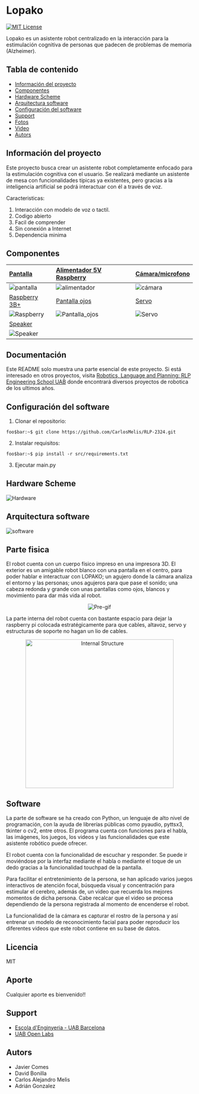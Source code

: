 
# Lopako
[![MIT License](https://img.shields.io/badge/License-MIT-green.svg)](https://choosealicense.com/licenses/mit/)

Lopako es un asistente robot centralizado en la interacción para la estimulación cognitiva de personas que padecen de problemas de memoria (Alzheimer).

## Tabla de contenido

- [Información del proyecto](#información-del-proyecto)
- [Componentes](#componentes)
- [Hardware Scheme](#hardware-scheme)
- [Arquitectura software](#arquitectura-software)
- [Configuración del software](#configuración-del-software)
- [Support](#support)
- [Fotos](#fotos)
- [Video](#video)
- [Autors](#autors)

## Información del proyecto

Este proyecto busca crear un asistente robot completamente enfocado para la estimulación cognitiva con el usuario. Se realizará mediante un asistente de mesa con funcionalidades típicas ya existentes, pero gracias a la inteligencia artificial se podrá interactuar con él a través de voz.

Caracteristicas:
  1. Interacción con modelo de voz o tactil.
  2. Codigo abierto
  3. Facil de comprender
  4. Sin conexión a Internet
  5. Dependencia minima

## Componentes

| [Pantalla](https://eu.robotshop.com/es/products/waveshare-7inch-qled-integrated-display-1024x600-w-dev-accessories?gad_source=1&gclid=CjwKCAjwkuqvBhAQEiwA65XxQPiNJrfmx6yoc__vxjiG-uWRSPLR4n9xQ5F9_rPI3Hyf-9Yth4KZohoC894QAvD_BwE) | [Alimentador 5V Raspberry](https://tienda.bricogeek.com/accesorios-raspberry-pi/813-alimentador-raspberry-pi-3-5v25a.html)     | [Cámara/microfono](https://tienda.bricogeek.com/accesorios-raspberry-pi/822-camara-raspberry-pi-v2-8-megapixels.html)                |
| :-------- | :------- | :------------------------- |
| ![pantalla](https://http2.mlstatic.com/D_NQ_NP_806767-MEC47936666203_102021-O.webp) | ![alimentador](https://github.com/CarlosMelis/RLP-2324/assets/127751829/17632609-ea4e-482d-9030-361675bf979f) | ![cámara](https://m.media-amazon.com/images/I/41JJwg1RrTL.jpg)
| [Raspberry 3B+](https://tienda.bricogeek.com/placas-raspberry-pi/1089-raspberry-pi-3-b-plus.html) | [Pantalla ojos](https://www.amazon.es/AZDelivery-Pantalla-Display-pulgadas-Raspberry/dp/B01L9GC470/ref=sr_1_1?adgrpid=1306220248924282&dib=eyJ2IjoiMSJ9.v19U4AeB3MGCVIraHo-zd81DMAe-f4VgDWpHStVOH89BgQrDf4bhme6maPJvIGCNeCG1GaoJRbVYpyr5GfUfSvEJAf_WR2JKSemZ3i_LQRv3x_pJA4p7EH0kjK0-qPyaWn1fxuU7NJLpdnkicWjlXdU6E5xJAyfjzq5u4bpGPINAhWuAoIk13kKyKhZzJOCSlWas7FcO-nPqc3Yfy17P50oCyBC0CAouNGKvRFtMYN9dc_ekiMh-b-4QLwzoBLwQyNDfwQ-brxwQ1Ejm-kNgs3dICtYXZUUrRIv-40JDt-Q.Ahentau47hHdQZ_CYS5MuWGOoLolvxRVTBVbiLivxtk&dib_tag=se&hvadid=81638854262704&hvbmt=bp&hvdev=c&hvlocphy=3173&hvnetw=o&hvqmt=p&hvtargid=kwd-81639002330313%3Aloc-170&hydadcr=19344_1839968&keywords=pantalla+oled+raspberry&qid=1709760552&sr=8-1-spons&sp_csd=d2lkZ2V0TmFtZT1zcF9hdGY&psc=1&smid=A1X7QLRQH87QA3)     | [Servo](https://tienda.bricogeek.com/servomotores/1319-micro-servo-feetech-07kg-fs0403-fb-con-feedback.html)
| ![Raspberry](https://github.com/CarlosMelis/RLP-2324/assets/127751829/2c597496-b605-467a-9c1f-c71f5c0bff2e)| ![Pantalla_ojos](https://ae01.alicdn.com/kf/Sae16499d65714ff984eb4f371cc12b0dz.jpg_640x640Q90.jpg_.webp) | ![Servo](https://www.melopero.com/wp-content/uploads/2019/11/09065-01a.jpg)
| [Speaker](https://www.googleadservices.com/pagead/aclk?sa=L&ai=DChcSEwjVldTS6PiGAxVIQkECHULvA8UYABAGGgJ3cw&gclid=CjwKCAjw-O6zBhASEiwAOHeGxfMZYxY7_doT9o94ubMa0dyn6cSsn6MeCFVIefZ3dusTT5VAMEOrkxoCD_gQAvD_BwE&ohost=www.google.com&cid=CAESVuD2sgzpPO6jDoSzQnzCt7cmS3UVuGRocv2gUJm8DUieSyVRfxu8jw74uzzoRP_c4EIGtmewBOnpixE6Rpee3QWbKV73iqR2kyvbJ7OL_RtpwNwvQFYB&sig=AOD64_2M2JmAhYuQcmkrdhWztXKSCPwKLg&ctype=5&q=&ved=2ahUKEwjArM7S6PiGAxV8SPEDHdRxCWgQ9aACKAB6BAgEEBA&adurl=) | 
| ![Speaker](https://cdn.imprentaonline.net/media/catalog/product/cache/3d885e009f022573916c6c91b73e4325/6/0/6086-001-P_1.webp) | 

## Documentación
Este README solo muestra una parte esencial de este proyecto.
Si está interesado en otros proyectos, visita [Robotics, Language and Planning: RLP Engineering School UAB](https://rlpengineeringschooluab.wordpress.com/) donde encontrará diversos proyectos de robotica de los ultimos años.

## Configuración del software

1. Clonar el repositorio:
```console
foo$bar:~$ git clone https://github.com/CarlosMelis/RLP-2324.git
```

2. Instalar requisitos:
```
foo$bar:~$ pip install -r src/requirements.txt
```

3. Ejecutar main.py

## Hardware Scheme

![Hardware](https://github.com/CarlosMelis/RLP-2324/assets/127751829/7713172f-58f7-409a-bfeb-0575ed978593)


## Arquitectura software

![software](https://github.com/CarlosMelis/RLP-2324/assets/127751829/38d6dd26-ab03-44ba-a06b-1e307ba38100)


## Parte fisica
El robot cuenta con un cuerpo físico impreso en una impresora 3D. El exterior es un amigable robot blanco con una pantalla en el centro, para poder hablar e interactuar con LOPAKO; un agujero donde la cámara analiza el entorno y las personas; unos agujeros para que pase el sonido; una cabeza redonda y grande con unas pantallas como ojos, blancos y movimiento para dar más vida al robot.
<div align="center">
  <img src="https://github.com/CarlosMelis/RLP-2324/assets/127751829/8eed8a4b-0f3d-432e-b03d-4acbbd009055" alt="Pre-gif"/>
</div>

La parte interna del robot cuenta con bastante espacio para dejar la raspberry pi colocada estratégicamente para que cables, altavoz, servo y estructuras de soporte no hagan un lio de cables. 
<div align="center">
  <img src="https://github.com/CarlosMelis/RLP-2324/assets/127751829/839b42e7-304a-4c25-a5a8-8a32a0c56c57" alt="Internal Structure" width="400"/>
</div>

## Software
La parte de software se ha creado con Python, un lenguaje de alto nivel de programación, con la ayuda de librerías públicas como pyaudio, pyttsx3, tkinter o cv2, entre otros. El programa cuenta con funciones para el habla, las imágenes, los juegos, los videos y las funcionalidades que este asistente robótico puede ofrecer. 

El robot cuenta con la funcionalidad de escuchar y responder. Se puede ir moviéndose por la interfaz mediante el habla o mediante el toque de un dedo gracias a la funcionalidad touchpad de la pantalla. 

Para facilitar el entretenimiento de la persona, se han aplicado varios juegos interactivos de atención focal, búsqueda visual y concentración para estimular el cerebro, además de, un video que recuerda los mejores momentos de dicha persona. Cabe recalcar que el video se procesa dependiendo de la persona registrada al momento de encenderse el robot.

La funcionalidad de la cámara es capturar el rostro de la persona y así entrenar un modelo de reconocimiento facial para poder reproducir los diferentes videos que este robot contiene en su base de datos.

## Licencia
MIT

## Aporte
Cualquier aporte es bienvenido!!

## Support

- [Escola d'Enginyeria - UAB Barcelona](https://www.uab.cat/enginyeria/)
- [UAB Open Labs](https://www.uab.cat/open-labs/)

## Autors

- Javier Comes
- David Bonilla
- Carlos Alejandro Melis
- Adrián Gonzalez
